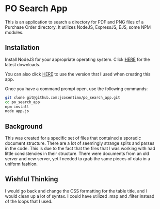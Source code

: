 # PO Search App

This is an application to search a directory for PDF and PNG files of a Purchase Order directory. It utilizes NodeJS, ExpressJS, EJS, some NPM modules.

## Installation

Install NodeJS for your appropriate operating system.
Click [HERE](https://nodejs.org/en/download/) for the latest downloads.

You can also click [HERE](https://nodejs.org/dist/latest-v10.x/) to use the version that I used when creating this app.

Once you have a command prompt open, use the following commands:
```bash
git clone git@github.com:jcosentino/po_search_app.git
cd po_search_app
npm install
node app.js
```


## Background
This was created for a specific set of files that contained a sporadic document structure. There are a lot of seemingly strange splits and parses in the code. This is due to the fact that the files that I was working with had little consistencies in their structure. There were documents from an old server and new server, yet I needed to grab the same pieces of data in a uniform fashion.

## Wishful Thinking
I would go back and change the CSS formatting for the table title, and I would clean up a lot of syntax. I could have utilized .map and .filter instead of the loops that I used.
